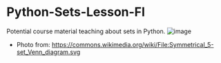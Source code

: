 # Python-Sets-Lesson-FI
Potential course material teaching about sets in Python. 
![image](https://user-images.githubusercontent.com/35437820/40920982-2851ff62-67dc-11e8-9957-f026d384a233.png)

- Photo from: https://commons.wikimedia.org/wiki/File:Symmetrical_5-set_Venn_diagram.svg
